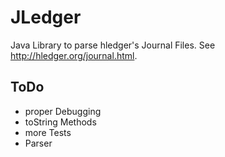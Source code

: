 # JLedger
Java Library to parse hledger's Journal Files. See http://hledger.org/journal.html.

## ToDo
- proper Debugging
- toString Methods
- more Tests
- Parser
